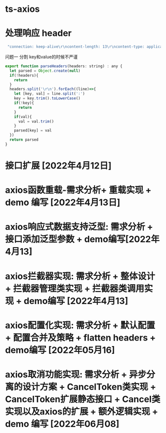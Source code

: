 # ts-axios
# 处理响应 header
```bash
 "connection: keep-alive\r\ncontent-length: 13\r\ncontent-type: application/json; charset=utf-8\r\ndate: Thu, 07 Apr 2022 02:33:10 GMT\r\netag: W/\"d-Ssxx4FRxEutDLwo2+xkkxKc4y0k\"\r\nx-powered-by: Express\r\n"
```
问题一  分割 key和value的时候不严谨
```js
export function parseHeaders(headers: string) : any {
  let parsed = Object.create(null)
  if(!headers){
    return 
  }
  headers.split('\r\n').forEach((line)=>{
    let [key, val] = line.split(':')
    key = key.trim().toLowerCase()
    if(!key){
      return
    }
    if(val){
      val = val.trim()
    }
    parsed[key] = val
  })
  return parsed
}
```
# 接口扩展 [2022年4月12日]

# axios函数重载-需求分析+ 重载实现 + demo 编写 [2022年4月13日] 

# axios响应式数据支持泛型: 需求分析 + 接口添加泛型参数 + demo编写[2022年4月13]

# axios拦截器实现: 需求分析 + 整体设计 + 拦截器管理类实现 + 拦截器类调用实现 + demo编写 [2022年4月13]

# axios配置化实现: 需求分析 + 默认配置 + 配置合并及策略 + flatten headers + demo编写 [2022年05月16]

# axios取消功能实现: 需求分析 + 异步分离的设计方案 + CancelToken类实现 + CancelToken扩展静态接口 + Cancel类实现以及axios的扩展 + 额外逻辑实现 + demo 编写 [2022年06月08]






